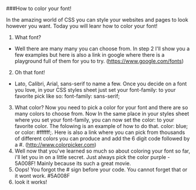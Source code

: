 ###How to color your font!

  In the amazing world of CSS you can style your websites and pages to look however you want.  Today you will leanr how to color your font!  
 1. What font?
   * Well there are many many you can choose from. In step 2 I'll show you a few examples but here is also a link in google where there is a playground full of them for you to try. (https://www.google.com/fonts)
 2. Oh that font! 
   * Lato, Calibri, Arial, sans-serif to name a few. Once you decide on a font you love, in your CSS styles sheet just set your font-family: to your favorite pick like so: font-family: sans-serif;
 3. What color? Now you need to pick a color for your font and there are so many colors to choose from. Now In the same place in your styles sheet where you set your font-family, you can now set the color: to your favorite color. The folowing is an example of how to do that. color: blue; or color: #ffffff;. Here is also a link where you can pick from thousands of different colors you can produce and add the 6 digit code followed by a #. (http://www.colorpicker.com)
 4. Well now that you've learned so much so about coloring your font so far, i'll let you in on a little secret. Just always pick the color purple - 5A008F! Mainly because its such a great movie.
 5. Oops! You forgot the # sign before your code. You cannot forget that or it wont work. #5A008F
 6. look it works! 
